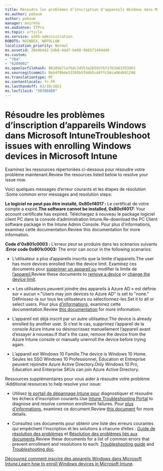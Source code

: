 ```yaml
---
title: Résoudre les problèmes d’inscription d’appareils Windows dans Microsoft Intune
ms.author: pebaum
author: pebaum
manager: mnirkhe
ms.audience: ITPro
ms.topic: article
ms.service: o365-administration
ROBOTS: NOINDEX, NOFOLLOW
localization_priority: Normal
ms.assetid: 20e9bd42-2db0-4dd7-b480-966571494dd9
ms.custom:
- "784"
- "6200002"
ms.openlocfilehash: 88105671ef6dc34553a265937bf1fb3463353963
ms.sourcegitcommit: 0eb4f9bde53395b5fd4b5cd4ffc56ca96db91298
ms.translationtype: MT
ms.contentlocale: fr-FR
ms.lasthandoff: 03/10/2021
ms.locfileid: "50708888"
---
```

# <a name="troubleshoot-issues-with-enrolling-windows-devices-in-microsoft-intune"></a><span data-ttu-id="c3f8e-102">Résoudre les problèmes d’inscription d’appareils Windows dans Microsoft Intune</span><span class="sxs-lookup"><span data-stu-id="c3f8e-102">Troubleshoot issues with enrolling Windows devices in Microsoft Intune</span></span>

<span data-ttu-id="c3f8e-103">Examinez les ressources répertoriées ci-dessous pour résoudre votre problème maintenant.</span><span class="sxs-lookup"><span data-stu-id="c3f8e-103">Review the resources listed below to resolve your issue now.</span></span>
  
<span data-ttu-id="c3f8e-104">Voici quelques messages d’erreur courants et les étapes de résolution :</span><span class="sxs-lookup"><span data-stu-id="c3f8e-104">Some common error messages and resolution steps:</span></span>
  
 <span data-ttu-id="c3f8e-105">**Le logiciel ne peut pas être installé, 0x80cf4017 :** Le certificat de votre compte a expiré.</span><span class="sxs-lookup"><span data-stu-id="c3f8e-105">**The software cannot be installed, 0x80cf4017:** Your account certificate has expired.</span></span> <span data-ttu-id="c3f8e-106">Téléchargez à nouveau le package logiciel client PC dans la console d’administration Intune.</span><span class="sxs-lookup"><span data-stu-id="c3f8e-106">Re-download the PC Client software package in the Intune Admin Console.</span></span> <span data-ttu-id="c3f8e-107">Pour plus d’informations, examinez cette documentation.</span><span class="sxs-lookup"><span data-stu-id="c3f8e-107">Review this documentation for more information.</span></span>
  
 <span data-ttu-id="c3f8e-108">**Code d'0x801c0003 :** L’erreur peut se produire dans les scénarios suivants :</span><span class="sxs-lookup"><span data-stu-id="c3f8e-108">**Error code 0x801c0003:** The error can occur in the following scenarios:</span></span>
  
-  <span data-ttu-id="c3f8e-109">L’utilisateur a plus d’appareils inscrits que la limite d’appareils.</span><span class="sxs-lookup"><span data-stu-id="c3f8e-109">The user has more devices enrolled than the device limit.</span></span> <span data-ttu-id="c3f8e-110">Examinez ces documents pour [supprimer un appareil ou](https://docs.microsoft.com/intune/devices-wipe) modifier la limite de [l’appareil.](https://docs.microsoft.com/intune/enrollment-restrictions-set#set-device-limit-restrictions)</span><span class="sxs-lookup"><span data-stu-id="c3f8e-110">Review these documents to [remove a device](https://docs.microsoft.com/intune/devices-wipe) or [change the device limit](https://docs.microsoft.com/intune/enrollment-restrictions-set#set-device-limit-restrictions).</span></span>

-  <span data-ttu-id="c3f8e-111">« Les utilisateurs peuvent joindre des appareils à Azure AD » est définie sur « aucun ».</span><span class="sxs-lookup"><span data-stu-id="c3f8e-111">"Users may join devices to Azure AD" is set to "none."</span></span> <span data-ttu-id="c3f8e-112">Définissez-la sur tous les utilisateurs ou sélectionnez-les.</span><span class="sxs-lookup"><span data-stu-id="c3f8e-112">Set it to all or select users.</span></span> <span data-ttu-id="c3f8e-113">Pour plus [d’informations,](https://docs.microsoft.com/azure/active-directory/device-management-azure-portal#configure-device-settings) examinez cette documentation.</span><span class="sxs-lookup"><span data-stu-id="c3f8e-113">Review [this documentation](https://docs.microsoft.com/azure/active-directory/device-management-azure-portal#configure-device-settings) for more information.</span></span>

-  <span data-ttu-id="c3f8e-114">L’appareil est déjà inscrit par un autre utilisateur.</span><span class="sxs-lookup"><span data-stu-id="c3f8e-114">The device is already enrolled by another user.</span></span> <span data-ttu-id="c3f8e-115">Si c’est le cas, supprimez l’appareil de la console Azure Intune ou désinscrissez manuellement l’appareil avant d’essayer à nouveau.</span><span class="sxs-lookup"><span data-stu-id="c3f8e-115">If that's the case, remove the device from the Azure Intune console or manually unenroll the device before trying again.</span></span>

-  <span data-ttu-id="c3f8e-116">L’appareil est Windows 10 Famille.</span><span class="sxs-lookup"><span data-stu-id="c3f8e-116">The device is Windows 10 Home.</span></span> <span data-ttu-id="c3f8e-117">Seules les SSO Windows 10 Professionnel, Éducation et Entreprise peuvent rejoindre Azure Active Directory.</span><span class="sxs-lookup"><span data-stu-id="c3f8e-117">Only Windows 10 Pro, Education and Enterprise SKUs can join Azure Active Directory.</span></span>

<span data-ttu-id="c3f8e-118">Ressources supplémentaires pour vous aider à résoudre votre problème :</span><span class="sxs-lookup"><span data-stu-id="c3f8e-118">Additional resources to help resolve your issue:</span></span>
  
-  <span data-ttu-id="c3f8e-119">Utilisez [le portail de dépannage Intune pour](https://devicemanagement.microsoft.com/#blade/Microsoft_Intune_DeviceSettings/TroubleshootBlade) diagnostiquer et résoudre les échecs d’inscription courants.</span><span class="sxs-lookup"><span data-stu-id="c3f8e-119">Use [Intune Troubleshooting Portal](https://devicemanagement.microsoft.com/#blade/Microsoft_Intune_DeviceSettings/TroubleshootBlade) to diagnose and resolve common enrollment failures.</span></span> <span data-ttu-id="c3f8e-120">Pour [plus d’informations,](https://docs.microsoft.com/intune/help-desk-operators) examinez ce document.</span><span class="sxs-lookup"><span data-stu-id="c3f8e-120">Review [this document](https://docs.microsoft.com/intune/help-desk-operators) for more details.</span></span>

-  <span data-ttu-id="c3f8e-121">Consultez ces documents pour obtenir une liste des erreurs courantes qui empêchent l’inscription et les solutions à chacune d’elles : [Guide de résolution des problèmes](https://support.microsoft.com/help/4089533/troubleshooting-windows-device-enrollment-problems-in-microsoft-intune) et [Résolution des problèmes liés aux documents](https://docs.microsoft.com/troubleshoot/mem/intune/troubleshoot-device-enrollment-in-intune).</span><span class="sxs-lookup"><span data-stu-id="c3f8e-121">Review these documents for a list of common errors that prevent enrollment and resolutions to each: [Troubleshooting guide](https://support.microsoft.com/help/4089533/troubleshooting-windows-device-enrollment-problems-in-microsoft-intune) and [Troubleshooting doc](https://docs.microsoft.com/troubleshoot/mem/intune/troubleshoot-device-enrollment-in-intune).</span></span>

<span data-ttu-id="c3f8e-122">[Découvrez comment inscrire des appareils Windows dans Microsoft Intune.](https://docs.microsoft.com/intune/windows-enroll)</span><span class="sxs-lookup"><span data-stu-id="c3f8e-122">[Learn how to enroll Windows devices in Microsoft Intune](https://docs.microsoft.com/intune/windows-enroll).</span></span>
